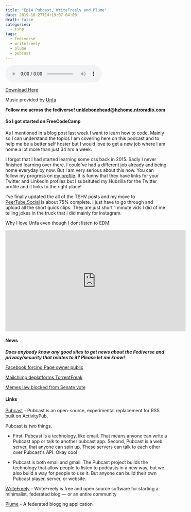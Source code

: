```yaml
---
title: "Ep14 Pubcast, WriteFreely and Plume"
date: 2019-10-27T14:19:07-04:00
draft: false
categories:
  - tshp
tags:
  - fediverse
  - writefreely
  - plume
  - pubcast
---
```

<audio controls>
    <source src="https://archive.org/download/tshpep14/TSHP-Ep14.mp3">
    </audio>
    
[Download Here](https://archive.org/download/tshpep14/TSHP-Ep14.mp3)

Music provided by [Unfa](https://pateron.com/unfa)

**Follow me across the fediverse! unklebonehead@hzhome.ntroradio.com** 
#### So I got started on FreeCodeCamp
As I mentioned in a blog post last week I want to learn how to code. Mainly so I can understand the topics I am covering here on this podcast and to help me be a better self hoster but I would love to get a new job where I am home a lot more than just 34 hrs a week.

I forgot that I had started learning some css back in 2015. Sadly I never finished learning over there. I could've had a different job already and being home everyday by now. But I am very serious about this now. You can follow my progress on [my profile](https://www.freecodecamp.org/unklebonehead). It is funny that they have links for your Twitter and LinkedIn profiles but I subsituted my Hubzilla for the Twitter profile and it links to the right place!

I've finally updated the all of the TSHV posts and my move to [PeerTube.Social](https://peertube.social/accounts/unklebonehead/video-channels) is about 75% complete. I just have to go through and upload all the short quick clips. They are just short 1 minute vids I did of me telling jokes in the truck that I did mainly for instagram.

Why I love Unfa even though I dont listen to EDM.
<iframe width="560" height="315" src="https://www.youtube.com/embed/KYeTg4_k1Q0" frameborder="0" allow="accelerometer; autoplay; encrypted-media; gyroscope; picture-in-picture" allowfullscreen></iframe>

#### News
***Does anybody know any good sites to get news about the Fediverse and privacy/security that relates to it? Please let me know!***

[Facebook forcing Page owner public](https://reclaimthenet.org/facebook-page-owners-reveal-private-information/)

[Mailchimp deplatforms TorrentFreak](https://reclaimthenet.org/mailchimp-freedom-press/)

[Memes law blocked from Senate vote](https://reclaimthenet.org/anti-meme-bill-blocked/)

#### Links
[Pubcast](https://pubcast.pub/) - Pubcast is an open-source, experimental replacement for RSS built on ActivityPub.

Pubcast is two things.

- First, Pubcast is a technology, like email. That means anyone can write a Pubcast app or talk to another pubcast app. Second, Pubcast is a web server, that anyone can spin up. These servers can talk to each other over Pubcast's API. Okay cool

- Pubcast is both email and gmail. The Pubcast project builds the technology that allow people to listen to podcasts in a new way, but we also build a way for people to use it. But anyone can build their own Pubcast player, server, or website.

[WriteFreely](https://writefreely.org/) - WriteFreely is free and open source software for starting a minimalist, federated blog — or an entire community

[Plume](https://joinplu.me/) - A federated blogging application